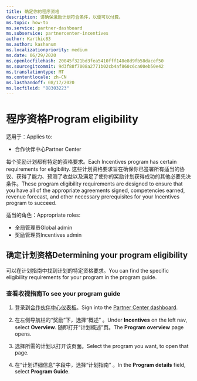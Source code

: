 ```yaml
---
title: 确定你的程序资格
description: 请确保激励计划符合条件，以便可以付费。
ms.topic: how-to
ms.service: partner-dashboard
ms.subservice: partnercenter-incentives
author: Karthic83
ms.author: kashanum
ms.localizationpriority: medium
ms.date: 06/29/2020
ms.openlocfilehash: 20045f321bd3fea5410fff148e8d9fb58dacef50
ms.sourcegitcommit: 9d3f88f7008a2771b02cb4af860c6ca00eb50e42
ms.translationtype: MT
ms.contentlocale: zh-CN
ms.lasthandoff: 08/17/2020
ms.locfileid: "88303223"
---
```

# <a name="program-eligibility"></a><span data-ttu-id="3d4e4-103">程序资格</span><span class="sxs-lookup"><span data-stu-id="3d4e4-103">Program eligibility</span></span>

<span data-ttu-id="3d4e4-104">适用于：</span><span class="sxs-lookup"><span data-stu-id="3d4e4-104">Applies to:</span></span>

- <span data-ttu-id="3d4e4-105">合作伙伴中心</span><span class="sxs-lookup"><span data-stu-id="3d4e4-105">Partner Center</span></span>

<span data-ttu-id="3d4e4-106">每个奖励计划都有特定的资格要求。</span><span class="sxs-lookup"><span data-stu-id="3d4e4-106">Each Incentives program has certain requirements for eligibility.</span></span> <span data-ttu-id="3d4e4-107">这些计划资格要求旨在确保你已签署所有适当的协议、获得了能力、预测了收益以及满足了使你的奖励计划获得成功的其他必要先决条件。</span><span class="sxs-lookup"><span data-stu-id="3d4e4-107">These program eligibility requirements are designed to ensure that you have all of the appropriate agreements signed, competencies earned, revenue forecast, and other necessary prerequisites for your Incentives program to succeed.</span></span>

<span data-ttu-id="3d4e4-108">适当的角色：</span><span class="sxs-lookup"><span data-stu-id="3d4e4-108">Appropriate roles:</span></span>

- <span data-ttu-id="3d4e4-109">全局管理员</span><span class="sxs-lookup"><span data-stu-id="3d4e4-109">Global admin</span></span>
- <span data-ttu-id="3d4e4-110">奖励管理员</span><span class="sxs-lookup"><span data-stu-id="3d4e4-110">Incentives admin</span></span>

## <a name="determining-your-program-eligibility"></a><span data-ttu-id="3d4e4-111">确定计划资格</span><span class="sxs-lookup"><span data-stu-id="3d4e4-111">Determining your program eligibility</span></span>

<span data-ttu-id="3d4e4-112">可以在计划指南中找到计划的特定资格要求。</span><span class="sxs-lookup"><span data-stu-id="3d4e4-112">You can find the specific eligibility requirements for your program in the program guide.</span></span> 

### <a name="to-see-your-program-guide"></a><span data-ttu-id="3d4e4-113">查看收视指南</span><span class="sxs-lookup"><span data-stu-id="3d4e4-113">To see your program guide</span></span>

1. <span data-ttu-id="3d4e4-114">登录到[合作伙伴中心仪表板](https://partner.microsoft.com/dashboard/)。</span><span class="sxs-lookup"><span data-stu-id="3d4e4-114">Sign into the [Partner Center dashboard](https://partner.microsoft.com/dashboard/).</span></span>

2. <span data-ttu-id="3d4e4-115">在左侧导航栏的“奖励”下，选择“概述” 。</span><span class="sxs-lookup"><span data-stu-id="3d4e4-115">Under **Incentives** on the left nav, select **Overview**.</span></span> <span data-ttu-id="3d4e4-116">随即打开“计划概述”页。</span><span class="sxs-lookup"><span data-stu-id="3d4e4-116">The **Program overview** page opens.</span></span>

3. <span data-ttu-id="3d4e4-117">选择所需的计划以打开该页面。</span><span class="sxs-lookup"><span data-stu-id="3d4e4-117">Select the program you want, to open that page.</span></span>

4. <span data-ttu-id="3d4e4-118">在“计划详细信息”字段中，选择“计划指南” 。</span><span class="sxs-lookup"><span data-stu-id="3d4e4-118">In the **Program details** field, select **Program Guide**.</span></span>
